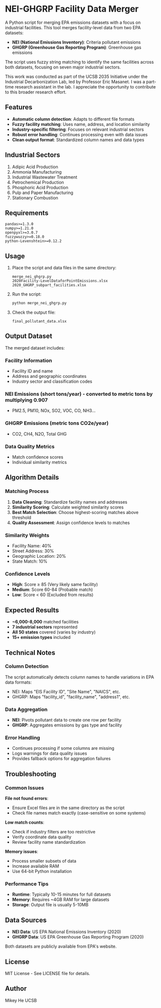 # NEI-GHGRP Facility Data Merger

A Python script for merging EPA emissions datasets with a focus on industrial facilities.
This tool merges facility-level data from two EPA datasets:
- **NEI (National Emissions Inventory)**: Criteria pollutant emissions
- **GHGRP (Greenhouse Gas Reporting Program)**: Greenhouse gas emissions

The script uses fuzzy string matching to identify the same facilities across both datasets, focusing on seven major industrial sectors.

This work was conducted as part of the UCSB 2035 Initiative under the Industrial Decarbonization Lab, led by Professor Eric Masanet. I was a part-time research assistant in the lab. I appreciate the opportunity to contribute to this broader research effort.

## Features

- **Automatic column detection**: Adapts to different file formats
- **Fuzzy facility matching**: Uses name, address, and location similarity
- **Industry-specific filtering**: Focuses on relevant industrial sectors
- **Robust error handling**: Continues processing even with data issues
- **Clean output format**: Standardized column names and data types

## Industrial Sectors

1. Adipic Acid Production
2. Ammonia Manufacturing
3. Industrial Wastewater Treatment
4. Petrochemical Production
5. Phosphoric Acid Production
6. Pulp and Paper Manufacturing
7. Stationary Combustion

## Requirements

```
pandas>=1.3.0
numpy>=1.21.0
openpyxl>=3.0.7
fuzzywuzzy>=0.18.0
python-Levenshtein>=0.12.2
```

## Usage

1. Place the script and data files in the same directory:
   ```
   merge_nei_ghgrp.py
   2020Facility-LevelDataforPointEmissions.xlsx
   2020_GHGRP_subpart_facilities.xlsx
   ```

2. Run the script:
   ```bash
   python merge_nei_ghgrp.py
   ```

3. Check the output file:
   ```
   final_pollutant_data.xlsx
   ```

## Output Dataset

The merged dataset includes:

### Facility Information
- Facility ID and name
- Address and geographic coordinates
- Industry sector and classification codes

### NEI Emissions (short tons/year) - converted to metric tons by multiplying 0.907
- PM2.5, PM10, NOx, SO2, VOC, CO, NH3...

### GHGRP Emissions (metric tons CO2e/year)
- CO2, CH4, N2O, Total GHG

### Data Quality Metrics
- Match confidence scores
- Individual similarity metrics

## Algorithm Details

### Matching Process
1. **Data Cleaning**: Standardize facility names and addresses
2. **Similarity Scoring**: Calculate weighted similarity scores
3. **Best Match Selection**: Choose highest-scoring matches above threshold
4. **Quality Assessment**: Assign confidence levels to matches

### Similarity Weights
- Facility Name: 40%
- Street Address: 30%
- Geographic Location: 20%
- State Match: 10%

### Confidence Levels
- **High**: Score ≥ 85 (Very likely same facility)
- **Medium**: Score 60-84 (Probable match)
- **Low**: Score < 60 (Excluded from results)

## Expected Results

- **~6,000-8,000** matched facilities
- **7 industrial sectors** represented
- **All 50 states** covered (varies by industry)
- **15+ emission types** included

## Technical Notes

### Column Detection
The script automatically detects column names to handle variations in EPA data formats:
- NEI: Maps "EIS Facility ID", "Site Name", "NAICS", etc.
- GHGRP: Maps "facility_id", "facility_name", "address1", etc.

### Data Aggregation
- **NEI**: Pivots pollutant data to create one row per facility
- **GHGRP**: Aggregates emissions by gas type and facility

### Error Handling
- Continues processing if some columns are missing
- Logs warnings for data quality issues
- Provides fallback options for aggregation failures

## Troubleshooting

### Common Issues

**File not found errors**:
- Ensure Excel files are in the same directory as the script
- Check file names match exactly (case-sensitive on some systems)

**Low match counts**:
- Check if industry filters are too restrictive
- Verify coordinate data quality
- Review facility name standardization

**Memory issues**:
- Process smaller subsets of data
- Increase available RAM
- Use 64-bit Python installation

### Performance Tips

- **Runtime**: Typically 10-15 minutes for full datasets
- **Memory**: Requires ~4GB RAM for large datasets
- **Storage**: Output file is usually 5-10MB

## Data Sources

- **NEI Data**: US EPA National Emissions Inventory (2020)
- **GHGRP Data**: US EPA Greenhouse Gas Reporting Program (2020)

Both datasets are publicly available from EPA's website.

## License

MIT License - See LICENSE file for details.

## Author
Mikey He
UCSB

